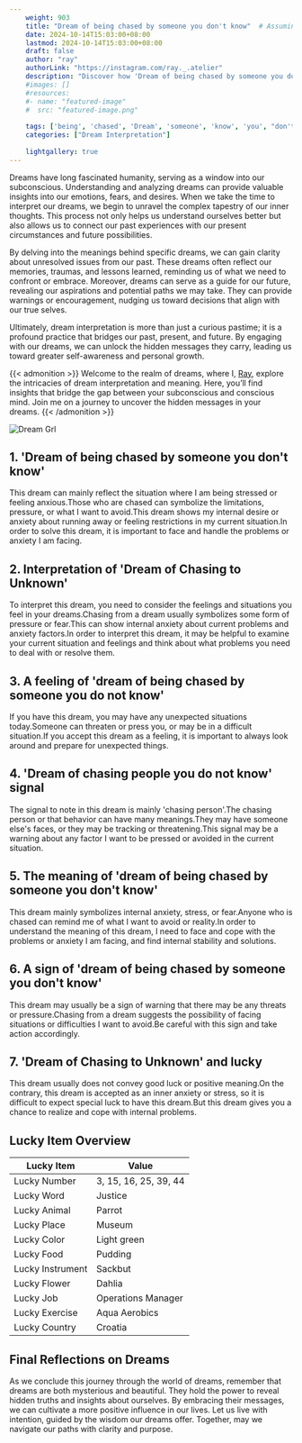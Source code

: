 ```yaml
---
    weight: 903
    title: "Dream of being chased by someone you don't know"  # Assuming 'title' column exists
    date: 2024-10-14T15:03:00+08:00
    lastmod: 2024-10-14T15:03:00+08:00
    draft: false
    author: "ray"
    authorLink: "https://instagram.com/ray._.atelier"
    description: "Discover how 'Dream of being chased by someone you don't know' can interpret your future and uncover its significant meanings in your life."
    #images: []
    #resources:
    #- name: "featured-image"
    #  src: "featured-image.png"
    
    tags: ['being', 'chased', 'Dream', 'someone', 'know', 'you', "don't"]
    categories: ["Dream Interpretation"]
    
    lightgallery: true
---
```

    
Dreams have long fascinated humanity, serving as a window into our subconscious. Understanding and analyzing dreams can provide valuable insights into our emotions, fears, and desires. When we take the time to interpret our dreams, we begin to unravel the complex tapestry of our inner thoughts. This process not only helps us understand ourselves better but also allows us to connect our past experiences with our present circumstances and future possibilities.

By delving into the meanings behind specific dreams, we can gain clarity about unresolved issues from our past. These dreams often reflect our memories, traumas, and lessons learned, reminding us of what we need to confront or embrace. Moreover, dreams can serve as a guide for our future, revealing our aspirations and potential paths we may take. They can provide warnings or encouragement, nudging us toward decisions that align with our true selves.

Ultimately, dream interpretation is more than just a curious pastime; it is a profound practice that bridges our past, present, and future. By engaging with our dreams, we can unlock the hidden messages they carry, leading us toward greater self-awareness and personal growth.

{{< admonition >}}
Welcome to the realm of dreams, where I, [Ray](https://instagram.com/ray._.atelier), explore the intricacies of dream interpretation and meaning. Here, you’ll find insights that bridge the gap between your subconscious and conscious mind. Join me on a journey to uncover the hidden messages in your dreams.
{{< /admonition >}}

![Dream Grl](https://cdn.pixabay.com/photo/2017/11/02/03/35/gothic-2910057_1280.jpg "Dream Grl")

## 1. 'Dream of being chased by someone you don't know'
This dream can mainly reflect the situation where I am being stressed or feeling anxious.Those who are chased can symbolize the limitations, pressure, or what I want to avoid.This dream shows my internal desire or anxiety about running away or feeling restrictions in my current situation.In order to solve this dream, it is important to face and handle the problems or anxiety I am facing.

## 2. Interpretation of 'Dream of Chasing to Unknown'
To interpret this dream, you need to consider the feelings and situations you feel in your dreams.Chasing from a dream usually symbolizes some form of pressure or fear.This can show internal anxiety about current problems and anxiety factors.In order to interpret this dream, it may be helpful to examine your current situation and feelings and think about what problems you need to deal with or resolve them.

## 3. A feeling of 'dream of being chased by someone you do not know'
If you have this dream, you may have any unexpected situations today.Someone can threaten or press you, or may be in a difficult situation.If you accept this dream as a feeling, it is important to always look around and prepare for unexpected things.

## 4. 'Dream of chasing people you do not know' signal
The signal to note in this dream is mainly 'chasing person'.The chasing person or that behavior can have many meanings.They may have someone else's faces, or they may be tracking or threatening.This signal may be a warning about any factor I want to be pressed or avoided in the current situation.

## 5. The meaning of 'dream of being chased by someone you don't know'
This dream mainly symbolizes internal anxiety, stress, or fear.Anyone who is chased can remind me of what I want to avoid or reality.In order to understand the meaning of this dream, I need to face and cope with the problems or anxiety I am facing, and find internal stability and solutions.

## 6. A sign of 'dream of being chased by someone you don't know'
This dream may usually be a sign of warning that there may be any threats or pressure.Chasing from a dream suggests the possibility of facing situations or difficulties I want to avoid.Be careful with this sign and take action accordingly.

## 7. 'Dream of Chasing to Unknown' and lucky
This dream usually does not convey good luck or positive meaning.On the contrary, this dream is accepted as an inner anxiety or stress, so it is difficult to expect special luck to have this dream.But this dream gives you a chance to realize and cope with internal problems.

## Lucky Item Overview
| Lucky Item          | Value              |
|---------------|--------------------|
| Lucky Number        | 3, 15, 16, 25, 39, 44  |
| Lucky Word          | Justice |
| Lucky Animal        | Parrot |
| Lucky Place         | Museum     |
| Lucky Color         | Light green     |
| Lucky Food          | Pudding      |
| Lucky Instrument    | Sackbut |
| Lucky Flower        | Dahlia    |
| Lucky Job           | Operations Manager       |
| Lucky Exercise      | Aqua Aerobics  |
| Lucky Country       | Croatia    |


##  Final Reflections on Dreams

As we conclude this journey through the world of dreams, remember that dreams are both mysterious and beautiful. They hold the power to reveal hidden truths and insights about ourselves. By embracing their messages, we can cultivate a more positive influence in our lives. Let us live with intention, guided by the wisdom our dreams offer. Together, may we navigate our paths with clarity and purpose.
